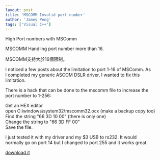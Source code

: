 ```yaml
---
layout: post
title: 'MSCOMM Invalid port number'
author: 'James Peng'
tags: ['Visual C++']
---
```


High Port numbers with MSComm  
  
 MSCOMM Handling port number more than 16.  
  
 MSCOMM支持大於16個限制。  
  
 I noticed a few posts about the limitation to port 1-16 of MSComm. As  
 I completed my generic ASCOM DSLR driver, I wanted to fix this  
 limitation.  
  
 There is a hack that can be done to the mscomm file to increase the  
 port number to 1-256:  
  
 Get an HEX editor  
 open C:\\windows\\system32\\mscomm32.ocx (make a backup copy too)  
 Find the string "66 3D 10 00" (there is only one)  
 Change the string to "66 3D FF 00"  
 Save the file.  
  
 I just tested it with my driver and my \$3 USB to rs232. It would  
 normally go on port 14 but I changed to port 255 and it works great.  
  
  
 [download it](https://www.dropbox.com/s/yw96mxur14rc193/MSCOMM32.7z?dl=0)
   
  

